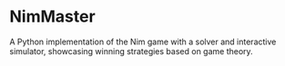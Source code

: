 # NimMaster
A Python implementation of the Nim game with a solver and interactive simulator, showcasing winning strategies based on game theory.
